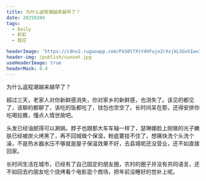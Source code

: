 ```yaml
---
title: 为什么返程潮越来越早了？   
date: 20250204
tags:
  - Daily
  - 彩虹
  - 桂花

headerImage: 'https://cdnv2.ruguoapp.com/FkS0t7XtY4hFujeZrXxjkLSGvhIwv3.jpg'
header-img: /publish/sunset.jpg
useHeaderImage: true
headerMask: 0.4
---
```


为什么返程潮越来越早了？   

超过三天，老家人对你新鲜感消失，你对家乡的新鲜感，也消失了。该见的都见了，该聊的都聊了，该吃的饭都吃了，钱包也空空了。长时间呆在那，还得安排你吃喝拉撒，懂点人情世故吧。   

头发已经油腻得可以涮锅，脖子也跟那大车车轴一样了，瑟琳娜脸上刚做的光子嫩肤已经被炭火烤黑了，再不回城做个保湿，粉底要挂不住了，想痛快洗个头洗个澡，不是热水器水压不够就是屋子保温效果不好，去县城呢还没营业，还不如直接回家。    

 长时间生活在城市，已经有了自己固定的朋友圈，农村的圈子并没有共同语言，还不如回去约朋友吃个烧烤看个电影逛个商场，把年前没睡好的觉补上呢。
